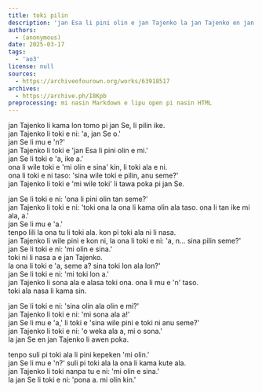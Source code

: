 ```yaml
---
title: toki pilin
description: 'jan Esa li pini olin e jan Tajenko la jan Tajenko en jan Se li toki e pilin.'
authors:
  - (anonymous)
date: 2025-03-17
tags:
  - 'ao3'
license: null
sources:
  - https://archiveofourown.org/works/63918517
archives:
  - https://archive.ph/I8Kpb
preprocessing: mi nasin Markdown e lipu open pi nasin HTML
---
```


jan Tajenko li kama lon tomo pi jan Se, li pilin ike.  
jan Tajenko li toki e ni: 'a, jan Se o.'  
jan Se li mu e 'n?'  
jan Tajenko li toki e 'jan Esa li pini olin e mi.'  
jan Se li toki e 'a, ike a.'  
ona li wile toki e 'mi olin e sina' kin, li toki ala e ni.  
ona li toki e ni taso: 'sina wile toki e pilin, anu seme?'  
jan Tajenko li toki e 'mi wile toki' li tawa poka pi jan Se.

jan Se li toki e ni: 'ona li pini olin tan seme?'  
jan Tajenko li toki e ni: 'toki ona la ona li kama olin ala taso. ona li tan ike mi ala, a.'  
jan Se li mu e 'a.'  
tenpo lili la ona tu li toki ala. kon pi toki ala ni li nasa.  
jan Tajenko li wile pini e kon ni, la ona li toki e ni: 'a, n... sina pilin seme?'  
jan Se li toki e ni: 'mi olin e sina.'  
toki ni li nasa a e jan Tajenko.  
la ona li toki e 'a, seme a? sina toki lon ala lon?'  
jan Se li toki e ni: 'mi toki lon a.'  
jan Tajenko li sona ala e alasa toki ona. ona li mu e 'n' taso.  
toki ala nasa li kama sin.

jan Se li toki e ni: 'sina olin ala olin e mi?'  
jan Tajenko li toki e ni: 'mi sona ala a!'  
jan Se li mu e 'a,' li toki e 'sina wile pini e toki ni anu seme?'  
jan Tajenko li toki e ni: 'o weka ala a, mi o sona.'  
la jan Se en jan Tajenko li awen poka.

tenpo suli pi toki ala li pini kepeken 'mi olin.'  
jan Se li mu e 'n?' suli pi toki ala la ona li kama kute ala.  
jan Tajenko li toki nanpa tu e ni: 'mi olin e sina.'  
la jan Se li toki e ni: 'pona a. mi olin kin.'